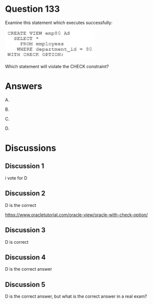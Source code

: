 # Question 133
Examine this statement which executes successfully:

![](../images/image56.png)
		
Which statement will violate the CHECK constraint?

# Answers
A.

B.

C.

D.

# Discussions
## Discussion 1
i vote for D

## Discussion 2
D is the correct

https://www.oracletutorial.com/oracle-view/oracle-with-check-option/

## Discussion 3
D is correct

## Discussion 4
D is the correct answer

## Discussion 5
D is the correct answer, but what is the correct answer in a real exam?

